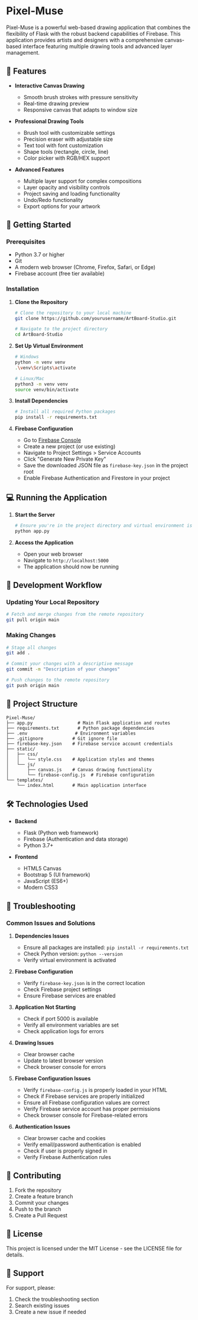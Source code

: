 # Pixel-Muse

Pixel-Muse is a powerful web-based drawing application that combines the flexibility of Flask with the robust backend capabilities of Firebase. This application provides artists and designers with a comprehensive canvas-based interface featuring multiple drawing tools and advanced layer management.

## 🎨 Features

- **Interactive Canvas Drawing**
  - Smooth brush strokes with pressure sensitivity
  - Real-time drawing preview
  - Responsive canvas that adapts to window size

- **Professional Drawing Tools**
  - Brush tool with customizable settings
  - Precision eraser with adjustable size
  - Text tool with font customization
  - Shape tools (rectangle, circle, line)
  - Color picker with RGB/HEX support

- **Advanced Features**
  - Multiple layer support for complex compositions
  - Layer opacity and visibility controls
  - Project saving and loading functionality
  - Undo/Redo functionality
  - Export options for your artwork

## 🚀 Getting Started

### Prerequisites
- Python 3.7 or higher
- Git
- A modern web browser (Chrome, Firefox, Safari, or Edge)
- Firebase account (free tier available)

### Installation

1. **Clone the Repository**
   ```bash
   # Clone the repository to your local machine
   git clone https://github.com/yourusername/ArtBoard-Studio.git
   
   # Navigate to the project directory
   cd ArtBoard-Studio
   ```

2. **Set Up Virtual Environment**
   ```bash
   # Windows
   python -m venv venv
   .\venv\Scripts\activate

   # Linux/Mac
   python3 -m venv venv
   source venv/bin/activate
   ```

3. **Install Dependencies**
   ```bash
   # Install all required Python packages
   pip install -r requirements.txt
   ```

4. **Firebase Configuration**
   - Go to [Firebase Console](https://console.firebase.google.com/)
   - Create a new project (or use existing)
   - Navigate to Project Settings > Service Accounts
   - Click "Generate New Private Key"
   - Save the downloaded JSON file as `firebase-key.json` in the project root
   - Enable Firebase Authentication and Firestore in your project

## 💻 Running the Application

1. **Start the Server**
   ```bash
   # Ensure you're in the project directory and virtual environment is activated
   python app.py
   ```

2. **Access the Application**
   - Open your web browser
   - Navigate to `http://localhost:5000`
   - The application should now be running

## 🔄 Development Workflow

### Updating Your Local Repository
```bash
# Fetch and merge changes from the remote repository
git pull origin main
```

### Making Changes
```bash
# Stage all changes
git add .

# Commit your changes with a descriptive message
git commit -m "Description of your changes"

# Push changes to the remote repository
git push origin main
```

## 📁 Project Structure

```
Pixel-Muse/
├── app.py                 # Main Flask application and routes
├── requirements.txt       # Python package dependencies
├── .env                  # Environment variables
├── .gitignore           # Git ignore file
├── firebase-key.json    # Firebase service account credentials
├── static/
│   ├── css/
│   │   └── style.css    # Application styles and themes
│   └── js/
│       ├── canvas.js    # Canvas drawing functionality
│       └── firebase-config.js  # Firebase configuration
└── templates/
    └── index.html       # Main application interface
```

## 🛠️ Technologies Used

- **Backend**
  - Flask (Python web framework)
  - Firebase (Authentication and data storage)
  - Python 3.7+

- **Frontend**
  - HTML5 Canvas
  - Bootstrap 5 (UI framework)
  - JavaScript (ES6+)
  - Modern CSS3

## 🔧 Troubleshooting

### Common Issues and Solutions

1. **Dependencies Issues**
   - Ensure all packages are installed: `pip install -r requirements.txt`
   - Check Python version: `python --version`
   - Verify virtual environment is activated

2. **Firebase Configuration**
   - Verify `firebase-key.json` is in the correct location
   - Check Firebase project settings
   - Ensure Firebase services are enabled

3. **Application Not Starting**
   - Check if port 5000 is available
   - Verify all environment variables are set
   - Check application logs for errors

4. **Drawing Issues**
   - Clear browser cache
   - Update to latest browser version
   - Check browser console for errors

5. **Firebase Configuration Issues**
   - Verify `firebase-config.js` is properly loaded in your HTML
   - Check if Firebase services are properly initialized
   - Ensure all Firebase configuration values are correct
   - Verify Firebase service account has proper permissions
   - Check browser console for Firebase-related errors

6. **Authentication Issues**
   - Clear browser cache and cookies
   - Verify email/password authentication is enabled
   - Check if user is properly signed in
   - Verify Firebase Authentication rules

## 📝 Contributing

1. Fork the repository
2. Create a feature branch
3. Commit your changes
4. Push to the branch
5. Create a Pull Request

## 📄 License

This project is licensed under the MIT License - see the LICENSE file for details.

## 🤝 Support

For support, please:
1. Check the troubleshooting section
2. Search existing issues
3. Create a new issue if needed